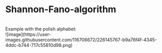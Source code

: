 # Shannon-Fano-algorithm
<br />
Example with the polish alphabet:
<br />
![image](https://user-images.githubusercontent.com/116706672/226145767-b9a76f4f-4345-4ddc-b744-717c55810d98.png)
